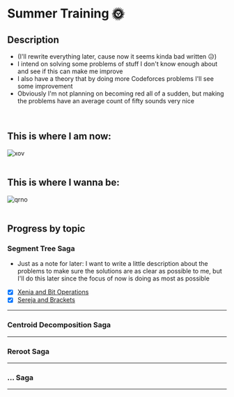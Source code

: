 # Summer Training 🌞

## Description
- (I'll rewrite everything later, cause now it seems kinda bad written 😥)
- I intend on solving some problems of stuff I don't know enough about and see if this can make me improve
- I also have a theory that by doing more Codeforces problems I'll see some improvement
- Obviously I'm not planning on becoming red all of a sudden, but making the problems have an average count of fifty sounds very nice
<br>

## **This is where I am now:**
![xov](https://github.com/ricaxov/xov/assets/103327245/26434b44-72b2-42b0-bc7b-3cbd052040be)
<br><br>

## **This is where I wanna be:**
![qrno](https://github.com/ricaxov/xov/assets/103327245/4e97f3e3-cc88-41c6-a471-988d824d8778)
<br><br>

## Progress by topic

### Segment Tree Saga
- Just as a note for later: I want to write a little description about the problems to make sure the solutions are as clear as possible to me, but I'll do this later since the focus of now is doing as most as possible
  
- [X] [Xenia and Bit Operations](https://codeforces.com/contest/339/problem/D)
- [X] [Sereja and Brackets](https://codeforces.com/contest/380/problem/C)
---

### Centroid Decomposition Saga
---

### Reroot Saga
---

### ... Saga
---
